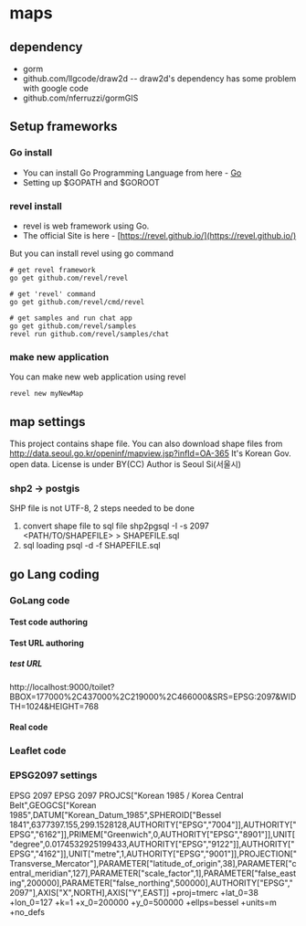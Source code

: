 # maps

## dependency
* gorm
* github.com/llgcode/draw2d
-- draw2d's dependency has some problem with google code
* github.com/nferruzzi/gormGIS

## Setup frameworks

### Go install
* You can install Go Programming Language from here - [Go](https://golang.org/)
* Setting up $GOPATH and $GOROOT

### revel install
* revel is web framework using Go.
* The official Site is here - [https://revel.github.io/](https://revel.github.io/)

But you can install revel using go command

```
# get revel framework
go get github.com/revel/revel

# get 'revel' command
go get github.com/revel/cmd/revel

# get samples and run chat app
go get github.com/revel/samples
revel run github.com/revel/samples/chat
```
### make new application

You can make new web application using revel

```
revel new myNewMap
```

## map settings
This project contains shape file.
You can also download shape files from
http://data.seoul.go.kr/openinf/mapview.jsp?infId=OA-365
It's Korean Gov. open data.
License is under BY(CC)
Author is Seoul Si(서울시)

### shp2 -> postgis

SHP file is not UTF-8, 2 steps needed to be done

1. convert shape file to sql file
shp2pgsql -I -s 2097 <PATH/TO/SHAPEFILE> <DBTABLE> > SHAPEFILE.sql
2. sql loading
psql -d <DATABASE> -f SHAPEFILE.sql

## go Lang coding
### GoLang code
#### Test code authoring
#### Test URL authoring
##### test URL
  http://localhost:9000/toilet?BBOX=177000%2C437000%2C219000%2C466000&SRS=EPSG:2097&WIDTH=1024&HEIGHT=768
#### Real code
### Leaflet code


### EPSG2097 settings
EPSG
2097	EPSG	2097	PROJCS["Korean 1985 / Korea Central Belt",GEOGCS["Korean 1985",DATUM["Korean_Datum_1985",SPHEROID["Bessel 1841",6377397.155,299.1528128,AUTHORITY["EPSG","7004"]],AUTHORITY["EPSG","6162"]],PRIMEM["Greenwich",0,AUTHORITY["EPSG","8901"]],UNIT["degree",0.0174532925199433,AUTHORITY["EPSG","9122"]],AUTHORITY["EPSG","4162"]],UNIT["metre",1,AUTHORITY["EPSG","9001"]],PROJECTION["Transverse_Mercator"],PARAMETER["latitude_of_origin",38],PARAMETER["central_meridian",127],PARAMETER["scale_factor",1],PARAMETER["false_easting",200000],PARAMETER["false_northing",500000],AUTHORITY["EPSG","2097"],AXIS["X",NORTH],AXIS["Y",EAST]]	+proj=tmerc +lat_0=38 +lon_0=127 +k=1 +x_0=200000 +y_0=500000 +ellps=bessel +units=m +no_defs

